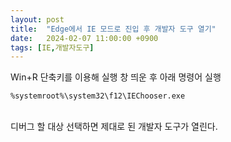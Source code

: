 ```yaml
---
layout: post
title:  "Edge에서 IE 모드로 진입 후 개발자 도구 열기"
date:   2024-02-07 11:00:00 +0900
tags: [IE,개발자도구]
---
```


Win+R  단축키를 이용해 실행 창 띄운 후 아래 명령어 실행
```text
%systemroot%\system32\f12\IEChooser.exe
```

<br>
디버그 할 대상 선택하면 제대로 된 개발자 도구가 열린다.
